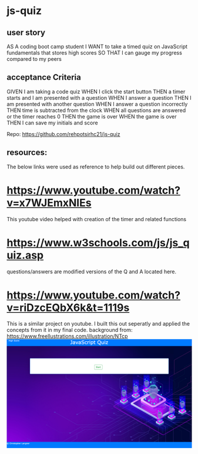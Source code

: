 # js-quiz

## user story

AS A coding boot camp student
I WANT to take a timed quiz on JavaScript fundamentals that stores high scores
SO THAT I can gauge my progress compared to my peers

## acceptance Criteria

GIVEN I am taking a code quiz
WHEN I click the start button
THEN a timer starts and I am presented with a question
WHEN I answer a question
THEN I am presented with another question
WHEN I answer a question incorrectly
THEN time is subtracted from the clock
WHEN all questions are answered or the timer reaches 0
THEN the game is over
WHEN the game is over
THEN I can save my initials and score

Repo: https://github.com/rehpotsirhc21/js-quiz

## resources:

The below links were used as reference to help build out different pieces.
 # https://www.youtube.com/watch?v=x7WJEmxNlEs
This youtube video helped with creation of the timer and related functions 
# https://www.w3schools.com/js/js_quiz.asp
questions/answers are modified versions of the Q and A located here. 
# https://www.youtube.com/watch?v=riDzcEQbX6k&t=1119s
This is a similar project on youtube. I built this out seperatly and applied the concepts from it in my final code.
background from: https://www.freellustrations.com/illustration/NTcp
![full site screen print](./assets/images/screencapture-localhost-52330-index-html-2022-04-02-07_14_57.png)
